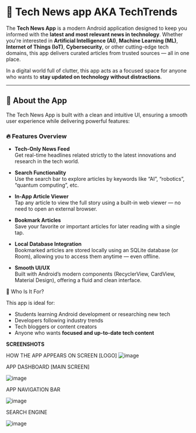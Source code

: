 # 📰 Tech News app AKA TechTrends

The **Tech News App** is a modern Android application designed to keep you informed with the **latest and most relevant news in technology**.
Whether you're interested in **Artificial Intelligence (AI)**, **Machine Learning (ML)**, **Internet of Things (IoT)**, **Cybersecurity**, or other cutting-edge tech domains, this app delivers curated articles from trusted sources — all in one place.

In a digital world full of clutter, this app acts as a focused space for anyone who wants to **stay updated on technology without distractions**.

---

## 📱 About the App

The Tech News App is built with a clean and intuitive UI, ensuring a smooth user experience while delivering powerful features:

### 🔥 Features Overview

- **Tech-Only News Feed**  
  Get real-time headlines related strictly to the latest innovations and research in the tech world.

- **Search Functionality**  
  Use the search bar to explore articles by keywords like “AI”, “robotics”, “quantum computing”, etc.

- **In-App Article Viewer**  
  Tap any article to view the full story using a built-in web viewer — no need to open an external browser.

- **Bookmark Articles**  
  Save your favorite or important articles for later reading with a single tap.

- **Local Database Integration**  
  Bookmarked articles are stored locally using an SQLite database (or Room), allowing you to access them anytime — even offline.

- **Smooth UI/UX**  
  Built with Android’s modern components (RecyclerView, CardView, Material Design), offering a fluid and clean interface.


 🎯 Who Is It For?

This app is ideal for:
- Students learning Android development or researching new tech
- Developers following industry trends
- Tech bloggers or content creators
- Anyone who wants **focused and up-to-date tech content**


**SCREENSHOTS**

HOW THE APP APPEARS ON SCREEN [LOGO]
![image](https://github.com/user-attachments/assets/1bdf979d-bea7-4eb1-836f-e7b3b85f3800)



APP DASHBOARD [MAIN SCREEN]


![image](https://github.com/user-attachments/assets/c3e66883-2b4b-46e3-ad57-b7085e877a74)



APP NAVIGATION BAR

![image](https://github.com/user-attachments/assets/a48ca79e-a6b4-47af-a009-d723c4772890)



SEARCH ENGINE


![image](https://github.com/user-attachments/assets/0f315733-47c8-44f9-98f4-e1da05b7509b)






